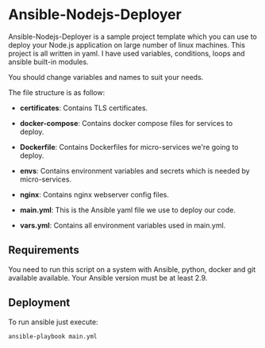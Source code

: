 # Ansible-Nodejs-Deployer

Ansible-Nodejs-Deployer is a sample project template which you can use to deploy your Node.js application on large number of linux machines.
This project is all written in yaml. I have used variables, conditions, loops and ansible built-in modules.

You should change variables and names to suit your needs.

The file structure is as follow:

- **certificates**: Contains TLS certificates.

- **docker-compose**: Contains docker compose files for services to deploy.

- **Dockerfile**: Contains Dockerfiles for micro-services we're going to deploy.

- **envs**:  Contains environment variables and secrets which is needed by micro-services.

- **nginx**: Contains nginx webserver config files.

- **main.yml**: This is the Ansible yaml file we use to deploy our code.

- **vars.yml**: Contains all environment variables used in main.yml.

## Requirements
You need to run this script on a system with Ansible, python, docker and git available available. Your Ansible version must be at least 2.9.

## Deployment
To run ansible just execute:
```bash
ansible-playbook main.yml
```
